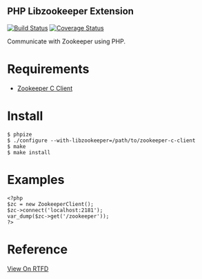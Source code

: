 PHP Libzookeeper Extension
----

[![Build Status](https://img.shields.io/travis/Timandes/libzookeeper/master.svg?style=flat-square)](https://travis-ci.org/Timandes/libzookeeper)
[![Coverage Status](https://coveralls.io/repos/Timandes/libzookeeper/badge.svg?branch=master&service=github)](https://coveralls.io/github/Timandes/libzookeeper?branch=master)


Communicate with Zookeeper using PHP.

Requirements
====

* [Zookeeper C Client](https://zookeeper.apache.org/)

Install
====

    $ phpize
    $ ./configure --with-libzookeeper=/path/to/zookeeper-c-client
    $ make
    $ make install

Examples
====

    <?php
    $zc = new ZookeeperClient();
    $zc->connect('localhost:2181');
    var_dump($zc->get('/zookeeper'));
    ?>

Reference
====

[View On RTFD](http://libzookeeper.readthedocs.org/en/latest/index.html)